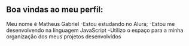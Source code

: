 ## Boa vindas ao meu perfil:
Meu nome é Matheus Gabriel
-Estou estudando no Alura;
-Estou me desenvolvendo na linguagem JavaScript
-Utilizo o espaço para a minha organização dos meus projetos desenvolvidos
